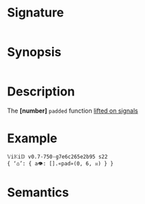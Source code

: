 # Signature
```vikid-signature
```

# Synopsis
```vikid-synopsis
```

# Description
The __[number]__ `padded` function [lifted on signals](/refman/concepts/pure_functions)

# Example
```vikid-script
𝕍i𝕂i𝔻 v0.7-750-g7e6c265e2b95 s22
{ ‘⌂’: { a👁: [].«pad»(0, 6, ☒) } }
```




# Semantics
